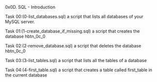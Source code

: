 0x0D. SQL - Introduction

Task 00:(0-list_databases.sql)
a script that lists all databases of your MySQL server.

Task 01:(1-create_database_if_missing.sql)
a script that creates the database hbtn_0c_0

Task 02:(2-remove_database.sql)
a script that deletes the database hbtn_0c_0

Task 03:(3-list_tables.sql)
a script that lists all the tables of a database

Task 04:(4-first_table.sql)
a script that creates a table called first_table in the current database
